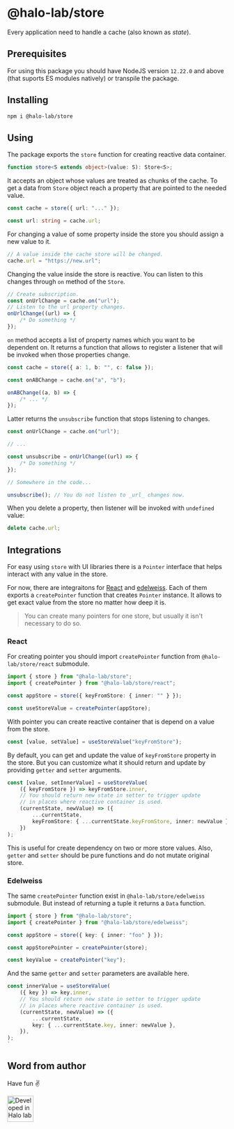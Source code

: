 # @halo-lab/store

Every application need to handle a cache (also known as _state_).

## Prerequisites

For using this package you should have NodeJS version `12.22.0` and above (that suports ES modules natively) or transpile the package.

## Installing

```sh
npm i @halo-lab/store
```

## Using

The package exports the `store` function for creating reactive data container.

```ts
function store<S extends object>(value: S): Store<S>;
```

It accepts an object whose values are treated as chunks of the cache. To get a data from `Store` object reach a property that are pointed to the needed value.

```ts
const cache = store({ url: "..." });

const url: string = cache.url;
```

For changing a value of some property inside the store you should assign a new value to it.

```ts
// A value inside the cache store will be changed.
cache.url = "https://new.url";
```

Changing the value inside the store is reactive. You can listen to this changes through `on` method of the `Store`.

```ts
// Create subscription.
const onUrlChange = cache.on("url");
// Listen to the url property changes.
onUrlChange((url) => {
	/* Do something */
});
```

`on` method accepts a list of property names which you want to be dependent on. It returns a function that allows to register a listener that will be invoked when those properties change.

```ts
const cache = store({ a: 1, b: "", c: false });

const onABChange = cache.on("a", "b");

onABChange((a, b) => {
	/* ... */
});
```

Latter returns the `unsubscribe` function that stops listening to changes.

```ts
const onUrlChange = cache.on("url");

// ...

const unsubscribe = onUrlChange((url) => {
	/* Do something */
});

// Somewhere in the code...

unsubscribe(); // You do not listen to _url_ changes now.
```

When you delete a property, then listener will be invoked with `undefined` value:

```ts
delete cache.url;
```

## Integrations

For easy using `store` with UI libraries there is a `Pointer` interface that helps interact with any value in the store.

For now, there are integraitons for [React](https://reactjs.org/) and [edelweiss](https://github.com/YevhenKap/edelweiss/). Each of them exports a `createPointer` function that creates `Pointer` instance. It allows to get exact value from the store no matter how deep it is.

> You can create many pointers for one store, but usually it isn't necessary to do so.

### React

For creating pointer you should import `createPointer` function from `@halo-lab/store/react` submodule.

```ts
import { store } from "@halo-lab/store";
import { createPointer } from "@halo-lab/store/react";

const appStore = store({ keyFromStore: { inner: "" } });

const useStoreValue = createPointer(appStore);
```

With pointer you can create reactive container that is depend on a value from the store.

```ts
const [value, setValue] = useStoreValue("keyFromStore");
```

By default, you can get and update the value of `keyFromStore` property in the store. But you can customize what it should return and update by providing `getter` and `setter` arguments.

```ts
const [value, setInnerValue] = useStoreValue(
	({ keyFromStore }) => keyFromStore.inner,
	// You should return new state in setter to trigger update
	// in places where reactive container is used.
	(currentState, newValue) => ({
		...currentState,
		keyFromStore: { ...currentState.keyFromStore, inner: newValue },
	})
);
```

This is useful for create dependency on two or more store values. Also, `getter` and `setter` should be pure functions and do not mutate original store.

### Edelweiss

The same `createPointer` function exist in `@halo-lab/store/edelweiss` submodule. But instead of returning a tuple it returns a `Data` function.

```ts
import { store } from "@halo-lab/store";
import { createPointer } from "@halo-lab/store/edelweiss";

const appStore = store({ key: { inner: "foo" } });

const appStorePointer = createPointer(store);

const keyValue = createPointer("key");
```

And the same `getter` and `setter` parameters are available here.

```ts
const innerValue = useStoreValue(
	({ key }) => key.inner,
	// You should return new state in setter to trigger update
	// in places where reactive container is used.
	(currentState, newValue) => ({
		...currentState,
		key: { ...currentState.key, inner: newValue },
	}),
);
`
```

## Word from author

Have fun ✌️

<a href="https://www.halo-lab.com/?utm_source=github-brifinator-3000">
  <img src="https://api.halo-lab.com/wp-content/uploads/dev_halo.svg" alt="Developed in Halo lab" height="60">
</a>

